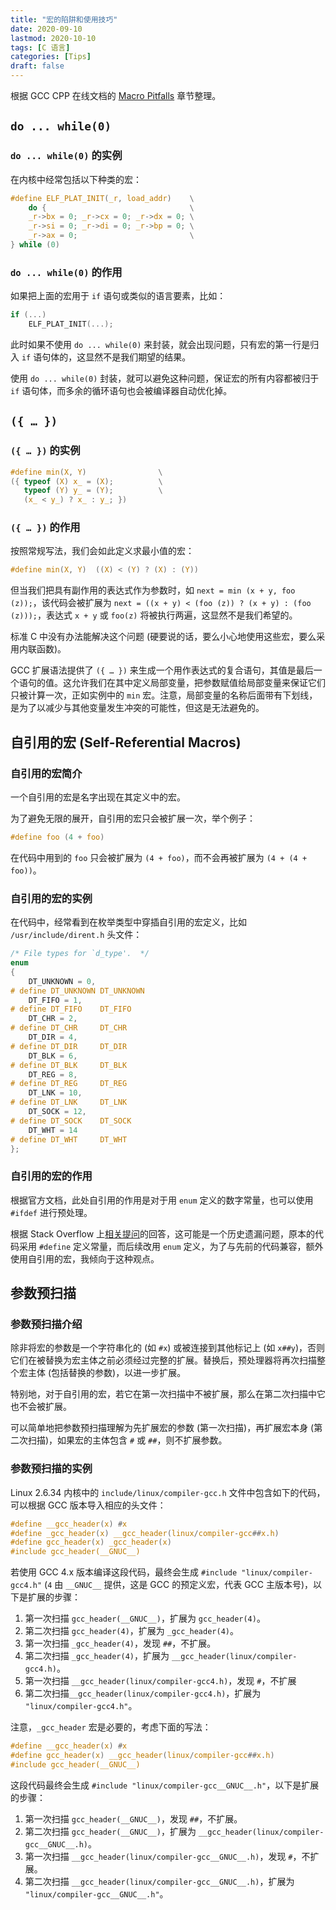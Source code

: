 ```yaml
---
title: "宏的陷阱和使用技巧"
date: 2020-09-10
lastmod: 2020-10-10
tags: [C 语言]
categories: [Tips]
draft: false
---
```


根据 GCC CPP 在线文档的 [Macro Pitfalls](https://gcc.gnu.org/onlinedocs/cpp/Macro-Pitfalls.html#Macro-Pitfalls) 章节整理。

<!--more-->

## `do ... while(0)`

### `do ... while(0)` 的实例

在内核中经常包括以下种类的宏：

```c
#define ELF_PLAT_INIT(_r, load_addr)    \
    do {                                \
    _r->bx = 0; _r->cx = 0; _r->dx = 0; \
    _r->si = 0; _r->di = 0; _r->bp = 0; \
    _r->ax = 0;                         \
} while (0)
```

### `do ... while(0)` 的作用

如果把上面的宏用于 `if` 语句或类似的语言要素，比如：

```c
if (...)
    ELF_PLAT_INIT(...);
```

此时如果不使用 `do ... while(0)` 来封装，就会出现问题，只有宏的第一行是归入 `if` 语句体的，这显然不是我们期望的结果。

使用 `do ... while(0)` 封装，就可以避免这种问题，保证宏的所有内容都被归于 `if` 语句体，而多余的循环语句也会被编译器自动优化掉。

## `({ … })`

### `({ … })` 的实例

```c
#define min(X, Y)                \
({ typeof (X) x_ = (X);          \
   typeof (Y) y_ = (Y);          \
   (x_ < y_) ? x_ : y_; })
```

### `({ … })` 的作用

按照常规写法，我们会如此定义求最小值的宏：

```c
#define min(X, Y)  ((X) < (Y) ? (X) : (Y))
```

但当我们把具有副作用的表达式作为参数时，如 `next = min (x + y, foo (z));`，该代码会被扩展为 `next = ((x + y) < (foo (z)) ? (x + y) : (foo (z)));`，表达式 `x + y` 或 `foo(z)` 将被执行两遍，这显然不是我们希望的。

标准 C 中没有办法能解决这个问题 (硬要说的话，要么小心地使用这些宏，要么采用内联函数)。

GCC 扩展语法提供了 `({ … })` 来生成一个用作表达式的复合语句，其值是最后一个语句的值。这允许我们在其中定义局部变量，把参数赋值给局部变量来保证它们只被计算一次，正如实例中的 `min` 宏。注意，局部变量的名称后面带有下划线，是为了以减少与其他变量发生冲突的可能性，但这是无法避免的。

## 自引用的宏 (Self-Referential Macros)

### 自引用的宏简介

一个自引用的宏是名字出现在其定义中的宏。

为了避免无限的展开，自引用的宏只会被扩展一次，举个例子：

```c
#define foo (4 + foo)
```

在代码中用到的 `foo` 只会被扩展为 `(4 + foo)`，而不会再被扩展为 `(4 + (4 + foo))`。

### 自引用的宏的实例

在代码中，经常看到在枚举类型中穿插自引用的宏定义，比如 `/usr/include/dirent.h` 头文件：

```c
/* File types for `d_type'.  */
enum
{
    DT_UNKNOWN = 0,
# define DT_UNKNOWN DT_UNKNOWN
    DT_FIFO = 1,
# define DT_FIFO    DT_FIFO
    DT_CHR = 2,
# define DT_CHR     DT_CHR
    DT_DIR = 4,
# define DT_DIR     DT_DIR
    DT_BLK = 6,
# define DT_BLK     DT_BLK
    DT_REG = 8,
# define DT_REG     DT_REG
    DT_LNK = 10,
# define DT_LNK     DT_LNK
    DT_SOCK = 12,
# define DT_SOCK    DT_SOCK
    DT_WHT = 14
# define DT_WHT     DT_WHT
};
```

### 自引用的宏的作用

根据官方文档，此处自引用的作用是对于用 `enum` 定义的数字常量，也可以使用 `#ifdef` 进行预处理。

根据 Stack Overflow 上[相关提问](https://stackoverflow.com/questions/8588649/what-is-the-purpose-of-a-these-define-within-an-enum)的回答，这可能是一个历史遗漏问题，原本的代码采用 `#define` 定义常量，而后续改用 `enum` 定义，为了与先前的代码兼容，额外使用自引用的宏，我倾向于这种观点。

## 参数预扫描

### 参数预扫描介绍

除非将宏的参数是一个字符串化的 (如 `#x`) 或被连接到其他标记上 (如 `x##y`)，否则它们在被替换为宏主体之前必须经过完整的扩展。替换后，预处理器将再次扫描整个宏主体 (包括替换的参数)，以进一步扩展。

特别地，对于自引用的宏，若它在第一次扫描中不被扩展，那么在第二次扫描中它也不会被扩展。

可以简单地把参数预扫描理解为先扩展宏的参数 (第一次扫描)，再扩展宏本身 (第二次扫描)，如果宏的主体包含 `#` 或 `##`，则不扩展参数。

### 参数预扫描的实例

Linux 2.6.34 内核中的 `include/linux/compiler-gcc.h` 文件中包含如下的代码，可以根据 GCC 版本导入相应的头文件：

```c
#define __gcc_header(x) #x
#define _gcc_header(x) __gcc_header(linux/compiler-gcc##x.h)
#define gcc_header(x) _gcc_header(x)
#include gcc_header(__GNUC__)
```

若使用 GCC 4.x 版本编译这段代码，最终会生成 `#include "linux/compiler-gcc4.h"` (`4` 由 `__GNUC__` 提供，这是 GCC 的预定义宏，代表 GCC 主版本号)，以下是扩展的步骤：

1. 第一次扫描 `gcc_header(__GNUC__)`，扩展为 `gcc_header(4)`。
2. 第二次扫描 `gcc_header(4)`，扩展为 `_gcc_header(4)`。
3. 第一次扫描 `_gcc_header(4)`，发现 `##`，不扩展。
4. 第二次扫描 `_gcc_header(4)`，扩展为 `__gcc_header(linux/compiler-gcc4.h)`。
5. 第一次扫描 `__gcc_header(linux/compiler-gcc4.h)`，发现 `#`，不扩展
6. 第二次扫描`__gcc_header(linux/compiler-gcc4.h)`，扩展为 `"linux/compiler-gcc4.h"`。

注意，`_gcc_header` 宏是必要的，考虑下面的写法：

```c
#define __gcc_header(x) #x
#define gcc_header(x) __gcc_header(linux/compiler-gcc##x.h)
#include gcc_header(__GNUC__)
```

这段代码最终会生成 `#include "linux/compiler-gcc__GNUC__.h"`，以下是扩展的步骤：

1. 第一次扫描 `gcc_header(__GNUC__)`，发现 `##`，不扩展。
2. 第二次扫描 `gcc_header(__GNUC__)`，扩展为 `__gcc_header(linux/compiler-gcc__GNUC__.h)`。
3. 第一次扫描 `__gcc_header(linux/compiler-gcc__GNUC__.h)`，发现 `#`，不扩展。
4. 第二次扫描 `__gcc_header(linux/compiler-gcc__GNUC__.h)`，扩展为 `"linux/compiler-gcc__GNUC__.h"`。
